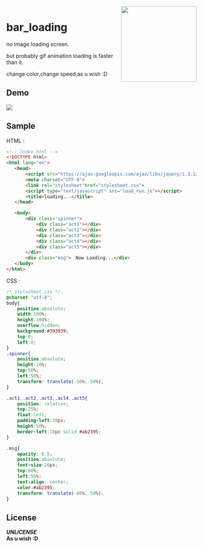 <img src = "https://user-images.githubusercontent.com/8677536/60679895-34e96380-9ec4-11e9-9da3-584549e7d6af.png" align = "right" height = "200px" />  
  
# bar_loading
  
 no image loading screen.  
   
 but probably gif animation loading is faster than it.  
   
 change color,change speed,as u wish :D  
   
## Demo  
<img src="https://user-images.githubusercontent.com/8677536/60984090-0fea6a00-a376-11e9-8652-11211391cc24.gif"> 
 
 ## Sample  
 HTML :  
 ```html
<!-- Index.html -->
<!DOCTYPE html>
<html lang="en">
    <head>
        <script src="https://ajax.googleapis.com/ajax/libs/jquery/1.3.2/jquery.min.js"></script>
        <meta charset="UTF-8">
        <link rel="stylesheet"href="stylesheet.css">
        <script type="text/javascript" src="load_run.js"></script>
        <title>loading...</title>
    </head>

    <body>
        <div class="spinner">
            <div class="act1"></div>
            <div class="act2"></div>
            <div class="act3"></div>
            <div class="act4"></div>
            <div class="act5"></div>
        </div>
        <div class="msg">　Now Loading...</div>
    </body>
</html>
```
CSS :  
```css
/* stylesheet.css */
@charset "utf-8";
body{
    position:absolute;
    width:100%;
    height:100%;
    overflow:hidden;
    background:#393939;
    top:0;
    left:0;
}
.spinner{
    position:absolute;
    height:10%;
    top:50%;
    left:50%;
    transform: translate(-50%,-50%);
}

.act1,.act2,.act3,.act4,.act5{
    position: relative;
    top:25%;
    float:left;
    padding-left:20px;
    height:50%;
    border-left:10px solid #ab2395;
}

.msg{
    opacity: 0.5;
    position:absolute;
    font-size:20px;
    top:60%;
    left:50%;
    text-align: center;
    color:#ab2395;
    transform: translate(-60%,-50%);
}
```
## License
___UNLICENSE___  
__As u wish :D__

